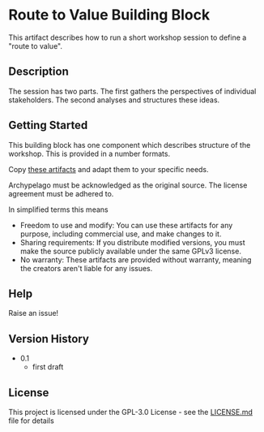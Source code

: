 # Route to Value Building Block

This artifact describes how to run a short workshop session to define a "route to value".

## Description

The session has two parts. The first gathers the perspectives of individual stakeholders. The second analyses and structures these ideas.

## Getting Started

This building block has one component which describes structure of the workshop. This is provided in a number formats.

Copy [these artifacts](https://github.com/Open-Archypelago/Archypelago/tree/main/building-blocks/route-to-value) and adapt them to your specific needs.

Archypelago must be acknowledged as the original source. The license agreement must be adhered to.

In simplified terms this means

- Freedom to use and modify: You can use these artifacts for any purpose, including commercial use, and make changes to it.
 - Sharing requirements: If you distribute modified versions, you must make the source publicly available under the same GPLv3 license.
- No warranty: These artifacts are provided without warranty, meaning the creators aren't liable for any issues.

## Help

Raise an issue!

## Version History

* 0.1
    * first draft

## License

This project is licensed under the GPL-3.0 License - see the [LICENSE.md](https://github.com/Open-Archypelago/Archypelago/blob/main/LICENSE) file for details
